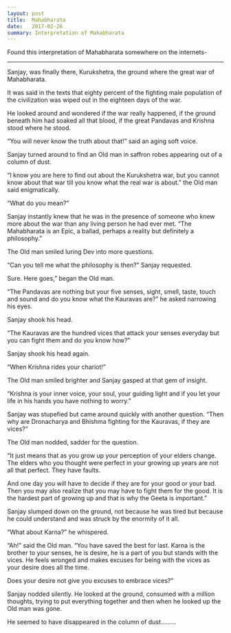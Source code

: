 ```yaml
---
layout: post
title:  Mahabharata
date:   2017-02-26
summary: Interpretation of Mahabharata
---
```


Found this interpretation of Mahabharata somewhere on the internets-

-------

Sanjay, was finally there, Kurukshetra, the ground where the great war of Mahabharata.

It was said in the texts that eighty percent of the fighting male population of the civilization was wiped out in the eighteen days of the war.

He looked around and wondered if the war really happened, if the ground beneath him had soaked all that blood, if the great Pandavas and Krishna stood where he stood.

“You will never know the truth about that!” said an aging soft voice.

Sanjay  turned around to find an Old man in saffron robes appearing out of a column of dust.

“I know you are here to find out about the Kurukshetra war, but you cannot know about that war till you know what the real war is about.” the Old man said enigmatically.

“What do you mean?”

Sanjay instantly knew that he was in the presence of someone who knew more about the war than any living person he had ever met. “The Mahabharata is an Epic, a ballad, perhaps a reality but definitely a philosophy.”

The Old man smiled luring Dev into more questions.

“Can you tell me what the philosophy is then?” Sanjay requested.

Sure. Here goes,” began the Old man.

“The Pandavas are nothing but your five senses, sight, smell, taste, touch and sound and do you know what the Kauravas are?” he asked narrowing his eyes.

Sanjay shook his head.

“The Kauravas are the hundred vices that attack your senses everyday but you can fight them and do you know how?”

Sanjay shook his head again.

“When Krishna rides your chariot!”

The Old man smiled brighter and Sanjay gasped at that gem of insight.

“Krishna is your inner voice, your soul, your guiding light and if you let your life in his hands you have nothing to worry.”

Sanjay was stupefied but came around quickly with another question. “Then why are Dronacharya and Bhishma fighting for the Kauravas, if they are vices?”

The Old man nodded, sadder for the question.

“It just means that as you grow up your perception of your elders change. The elders who you thought were perfect in your growing up years are not all that perfect. They have faults.

And one day you will have to decide if they are for your good or your bad. Then you may also realize that you may have to fight them for the good. It is the hardest part of growing up and that is why the Geeta is important.”

Sanjay slumped down on the ground, not because he was tired but because he could understand and was struck by  the enormity of it all.

“What about Karna?” he whispered.

“Ah!” said the Old man. “You have saved the best for last. Karna is the brother to your senses, he is desire, he is a part of you but stands with the vices. He feels wronged and makes excuses for being with the vices as your desire does all the time.

Does your desire not give you excuses to embrace vices?”

Sanjay nodded silently. He looked at the ground, consumed with a million thoughts, trying to put everything together and then when he looked up the Old man was gone.

He seemed to have disappeared in the column of dust.........
